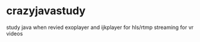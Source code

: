 # crazyjavastudy
study java when revied exoplayer and ijkplayer for hls/rtmp streaming for vr videos
